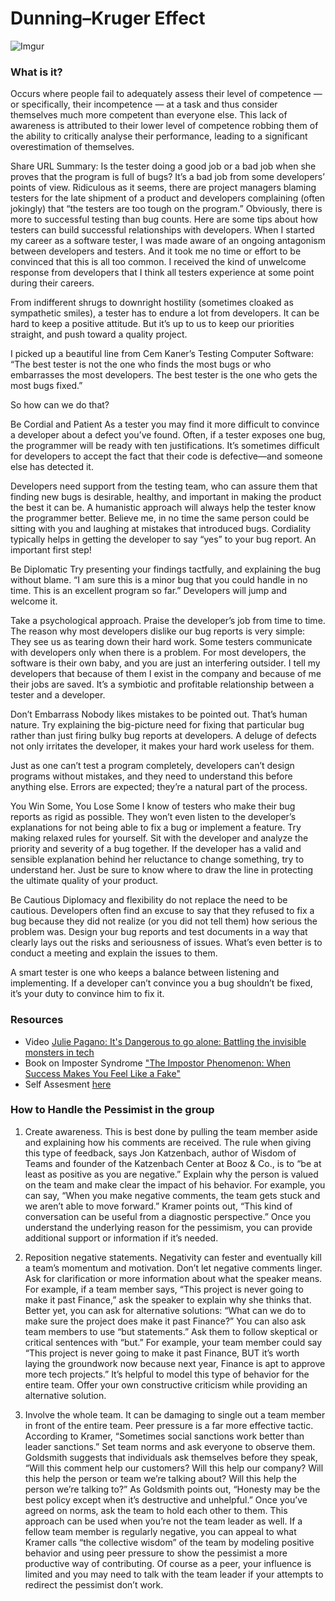 # Dunning–Kruger Effect

![Imgur](https://i.imgur.com/PPQC50zb.jpg)

### What is it? 

Occurs where people fail to adequately assess their level of competence — or specifically, their incompetence — at a task and thus consider themselves much more competent than everyone else. This lack of awareness is attributed to their lower level of competence robbing them of the ability to critically analyse their performance, leading to a significant overestimation of themselves.

Share URL
Summary: Is the tester doing a good job or a bad job when she proves that the program is full of bugs? It’s a bad job from some developers’ points of view. Ridiculous as it seems, there are project managers blaming testers for the late shipment of a product and developers complaining (often jokingly) that “the testers are too tough on the program.” Obviously, there is more to successful testing than bug counts. Here are some tips about how testers can build successful relationships with developers.
When I started my career as a software tester, I was made aware of an ongoing antagonism between developers and testers. And it took me no time or effort to be convinced that this is all too common. I received the kind of unwelcome response from developers that I think all testers experience at some point during their careers.

From indifferent shrugs to downright hostility (sometimes cloaked as sympathetic smiles), a tester has to endure a lot from developers. It can be hard to keep a positive attitude. But it’s up to us to keep our priorities straight, and push toward a quality project.

I picked up a beautiful line from Cem Kaner’s Testing Computer Software: “The best tester is not the one who finds the most bugs or who embarrasses the most developers. The best tester is the one who gets the most bugs fixed.”

So how can we do that?

Be Cordial and Patient As a tester you may find it more difficult to convince a developer about a defect you’ve found. Often, if a tester exposes one bug, the programmer will be ready with ten justifications. It’s sometimes difficult for developers to accept the fact that their code is defective—and someone else has detected it.

Developers need support from the testing team, who can assure them that finding new bugs is desirable, healthy, and important in making the product the best it can be. A humanistic approach will always help the tester know the programmer better. Believe me, in no time the same person could be sitting with you and laughing at mistakes that introduced bugs. Cordiality typically helps in getting the developer to say “yes” to your bug report. An important first step!

Be Diplomatic Try presenting your findings tactfully, and explaining the bug without blame. “I am sure this is a minor bug that you could handle in no time. This is an excellent program so far.” Developers will jump and welcome it.

Take a psychological approach. Praise the developer’s job from time to time. The reason why most developers dislike our bug reports is very simple: They see us as tearing down their hard work. Some testers communicate with developers only when there is a problem. For most developers, the software is their own baby, and you are just an interfering outsider. I tell my developers that because of them I exist in the company and because of me their jobs are saved. It’s a symbiotic and profitable relationship between a tester and a developer.

Don’t Embarrass Nobody likes mistakes to be pointed out. That’s human nature. Try explaining the big-picture need for fixing that particular bug rather than just firing bulky bug reports at developers. A deluge of defects not only irritates the developer, it makes your hard work useless for them.

Just as one can’t test a program completely, developers can’t design programs without mistakes, and they need to understand this before anything else. Errors are expected; they’re a natural part of the process.

You Win Some, You Lose Some I know of testers who make their bug reports as rigid as possible. They won’t even listen to the developer’s explanations for not being able to fix a bug or implement a feature. Try making relaxed rules for yourself. Sit with the developer and analyze the priority and severity of a bug together. If the developer has a valid and sensible explanation behind her reluctance to change something, try to understand her. Just be sure to know where to draw the line in protecting the ultimate quality of your product.

Be Cautious Diplomacy and flexibility do not replace the need to be cautious. Developers often find an excuse to say that they refused to fix a bug because they did not realize (or you did not tell them) how serious the problem was. Design your bug reports and test documents in a way that clearly lays out the risks and seriousness of issues. What’s even better is to conduct a meeting and explain the issues to them.

A smart tester is one who keeps a balance between listening and implementing. If a developer can’t convince you a bug shouldn’t be fixed, it’s your duty to convince him to fix it.

### Resources
* Video <a href="https://www.youtube.com/watch?v=1i8ylq4j_EY">Julie Pagano: It's Dangerous to go alone: Battling the invisible monsters in tech </a>
* Book on Imposter Syndrome <a href="https://www.amazon.com/Impostor-Phenomenon-When-Success-Makes/dp/0553257307">"The Impostor Phenomenon: When Success Makes You Feel Like a Fake"</a>
* Self Assesment <a href="http://www.lcldnet.org/media/mce_filebrowser/2016/04/20/VKC-Impostor-Syndrome-Self-Assessment-Tool-Final.pdf">here</a>

### How to Handle the Pessimist in the group
1. Create awareness. This is best done by pulling the team member aside and explaining how his comments are received. The rule when giving this type of feedback, says Jon Katzenbach, author of Wisdom of Teams and founder of the Katzenbach Center at Booz & Co., is to “be at least as positive as you are negative.” Explain why the person is valued on the team and make clear the impact of his behavior. For example, you can say, “When you make negative comments, the team gets stuck and we aren’t able to move forward.” Kramer points out, “This kind of conversation can be useful from a diagnostic perspective.” Once you understand the underlying reason for the pessimism, you can provide additional support or information if it’s needed.

2. Reposition negative statements. Negativity can fester and eventually kill a team’s momentum and motivation. Don’t let negative comments linger. Ask for clarification or more information about what the speaker means. For example, if a team member says, “This project is never going to make it past Finance,” ask the speaker to explain why she thinks that. Better yet, you can ask for alternative solutions: “What can we do to make sure the project does make it past Finance?” You can also ask team members to use “but statements.” Ask them to follow skeptical or critical sentences with “but.” For example, your team member could say “This project is never going to make it past Finance, BUT it’s worth laying the groundwork now because next year, Finance is apt to approve more tech projects.” It’s helpful to model this type of behavior for the entire team. Offer your own constructive criticism while providing an alternative solution.

3. Involve the whole team. It can be damaging to single out a team member in front of the entire team. Peer pressure is a far more effective tactic. According to Kramer, “Sometimes social sanctions work better than leader sanctions.” Set team norms and ask everyone to observe them. Goldsmith suggests that individuals ask themselves before they speak, “Will this comment help our customers? Will this help our company? Will this help the person or team we’re talking about? Will this help the person we’re talking to?” As Goldsmith points out, “Honesty may be the best policy except when it’s destructive and unhelpful.” Once you’ve agreed on norms, ask the team to hold each other to them. This approach can be used when you’re not the team leader as well. If a fellow team member is regularly negative, you can appeal to what Kramer calls “the collective wisdom” of the team by modeling positive behavior and using peer pressure to show the pessimist a more productive way of contributing. Of course as a peer, your influence is limited and you may need to talk with the team leader if your attempts to redirect the pessimist don’t work.

